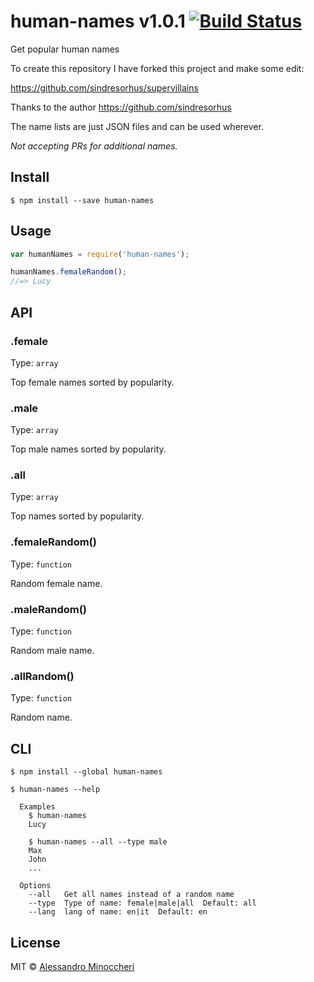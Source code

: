 # human-names v1.0.1 [![Build Status](https://travis-ci.org/AlessandroMinoccheri/human-names.svg?branch=master)](https://travis-ci.org/AlessandroMinoccheri/human-names)

Get popular human names

To create this repository I have forked this project and make some edit:

https://github.com/sindresorhus/supervillains

Thanks to the author https://github.com/sindresorhus

The name lists are just JSON files and can be used wherever.

*Not accepting PRs for additional names.*


## Install

```
$ npm install --save human-names
```


## Usage

```js
var humanNames = require('human-names');

humanNames.femaleRandom();
//=> Lucy
```


## API

### .female

Type: `array`

Top female names sorted by popularity.

### .male

Type: `array`

Top male names sorted by popularity.

### .all

Type: `array`

Top names sorted by popularity.

### .femaleRandom()

Type: `function`

Random female name.

### .maleRandom()

Type: `function`

Random male name.

### .allRandom()

Type: `function`

Random name.


## CLI

```
$ npm install --global human-names
```

```
$ human-names --help

  Examples
    $ human-names
    Lucy

    $ human-names --all --type male
    Max
    John
    ...

  Options
    --all   Get all names instead of a random name
    --type  Type of name: female|male|all  Default: all
    --lang  lang of name: en|it  Default: en
```

## License

MIT © [Alessandro Minoccheri](http://alessandrominoccheri.com)
